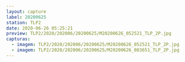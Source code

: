 ```yaml
---
layout: capture
label: 20200625
station: TLP2
date: 2020-06-26 05:25:21
preview: TLP2/2020/202006/20200625/M20200626_052521_TLP_2P.jpg
capturas:
  - imagem: TLP2/2020/202006/20200625/M20200626_052521_TLP_2P.jpg
  - imagem: TLP2/2020/202006/20200625/M20200626_083651_TLP_2P.jpg
---
```

